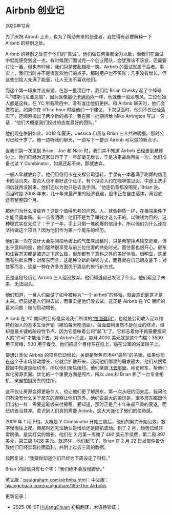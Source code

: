 


# Airbnb 创业记

2020年12月

为了庆祝 Airbnb 上市，也为了帮助未来的创业者，我觉得有必要解释一下 Airbnb 的特别之处。

Airbnb 的特别之处在于他们的“真诚”。他们做任何事都全力以赴，而我们在面试中就能感受到这一点。有时候我们面试完一个创业团队，会犹豫该不该投，还需要讨论一番。但也有时候，我们只是彼此相视一笑。Airbnb 的面试就属于后者。事实上，我们当时并不是很喜欢他们的点子。那时用户也不买账；几乎没有增长。但这些创始人充满了能量，让人无法不喜欢他们。

而这个第一印象并没有错。在那一批项目中，我们给 Brian Chesky 起了个绰号叫“塔斯马尼亚恶魔”，因为就像[那个卡通角色](http://www.youtube.com/watch?v=StG2u5qfFRg&t=2m27s)一样，他就像一股龙卷风。三位创始人都是这样。在 YC 所有项目中，没有谁比他们更拼。和 Airbnb 聊天时，他们会做笔记。如果你在 office hour 时给他们一个建议，下次见面时，他们不仅已经落实了，还顺带搞出了两个新的点子。我在那一批期间给 Mike Arrington 写过一句话：“他们大概是我们投过的态度最好的团队。”

他们现在依旧如此。2018 年夏天，Jessica 和我与 Brian 三人共进晚餐。那时公司已经十岁了。他一边听我们聊天，一边写下一整页 Airbnb 可以做的新点子。

当我们第一次见到 Brian、Joe 和 Nate 时，我们并不知道 Airbnb 已经走到悬崖边上。他们已经为这家公司干了一年却毫无增长，于是决定最后再拼一次。他们准备试试 Y Combinator，如果还起不来，那就放弃。

一般人早就放弃了。他们用信用卡在支撑公司运转，手里有一本塞满了刷爆的信用卡的活页夹。投资人也不看好这个点子。有个投资人约在咖啡馆见面，中途上洗手间后就再没回来。他们还以为他只是去洗手间。“他连奶昔都没喝完，”Brian 说。而当时是 2008 年末，几十年来最严重的经济衰退，股市正在自由落体，离谷底还有整整四个月。

那他们为什么没放弃？这是个值得思考的问题。人，就像物质一样，在极端条件下才能显露本质。有一点很明确：他们不是为了赚钱才这么干的。以赚钱为目的，这种模式实在太烂了：干了一年，手上只剩一堆刷爆的信用卡。所以他们为什么还在坚持做这个项目？因为他们作为第一个房东的经历。

他们第一次在设计大会期间把地板上的气垫床出租时，只是希望挣点钱交房租。但出乎意料的是，他们居然很享受与前三位住客的共处时光。而住客也很开心。房东和住客其实都是被迫之下这么做，但却都有了意料之外的美好体验。很明显，这里面有些新东西：对房东而言，这是种全新的赚钱方式，而且就在自己眼皮底下；对住客而言，这是一种在许多方面优于酒店的旅行新方式。

正是这段经历让 Airbnb 三人组没放弃。他们知道自己发现了什么。他们窥见了未来，无法回头。

他们知道，一旦人们尝试了如今被称为“一个 airbnb”的体验，就会意识到这才是未来。但前提是人们得去试，而事实是他们没去试。这正是 Airbnb 在 YC 期间的最大问题：如何启动增长。

Airbnb 在 YC 期间的目标是实现我们所谓的[“拉面盈利”](https://paulgraham.com/ramenprofitable.html)，也就是公司收入足以维持创始人的基本生活开销（哪怕每天吃泡面）。拉面盈利当然不是创业的终点，但却是最关键的阶段性节点，因为它意味着公司“起飞”了。它标志着你不再需要投资人的“许可”才能活下去。对 Airbnb 而言，每月 4000 美元就是这个门槛：3500 用于房租，500 用于餐食。他们把这个目标写在纸上，贴在公寓的浴室镜子上。

要想让类似 Airbnb 的项目启动增长，关键是聚焦市场中“最热”的子集。如果你能在这个子市场启动增长，它就会扩散开来。我问他们哪里的需求最大，他们从搜索数据中知道是纽约市。所以他们聚焦纽约。他们亲自[飞去那里](https://paulgraham.com/ds.html)，拜访房东，帮他们优化房源页面。优化的一个重要方面是照片。所以 Joe 和 Brian 租了一台专业相机，亲自拍摄房东的住所。

这不仅让房源变得更吸引人，也让他们更了解房东。第一次从纽约回来后，我问他们有没有什么关于房东的观察让他们意外。他们说最大的惊讶是，很多房东都跟他们当初一样：需要这笔钱来付房租。要知道，那时正是几十年来最严重的衰退，而纽约首当其冲。意识到人们真的需要 Airbnb，这大大强化了他们的使命感。

2009 年 1 月下旬，大概是 Y Combinator 开始三周后，他们的努力开始见效，数字慢慢往上爬。但那时还无法确认是增长还是随机波动。到了 2 月，趋势已经非常明确，是实打实的增长。他们在 2 月第一周赚了 460 美元手续费，第二周 897 美元，第三周 1428 美元。就这样，他们起飞了。Brian 在 2 月 22 日发邮件告诉我他们已经实现拉面盈利，并附上过去三周的数据。

我回复说：“我猜你知道你们已经为下周设定了目标。”

Brian 的回信只有七个字：“我们绝不会放慢脚步。”

英文版：[paulgraham.com/airbnbs.html](https://paulgraham.com/airbnbs.html)｜中文版：[hijiangchuan.com/paulgraham/195-The-Airbnbs](https://hijiangchuan.com/paulgraham/195-The-Airbnbs)



更新记录：
- 2025-08-07 [HiJiangChuan](https://hijiangchuan.com) 初稿翻译，术语待验证；
